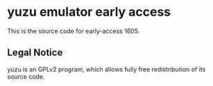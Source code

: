 yuzu emulator early access
=============

This is the source code for early-access 1605.

## Legal Notice

yuzu is an GPLv2 program, which allows fully free redistribution of its source code.